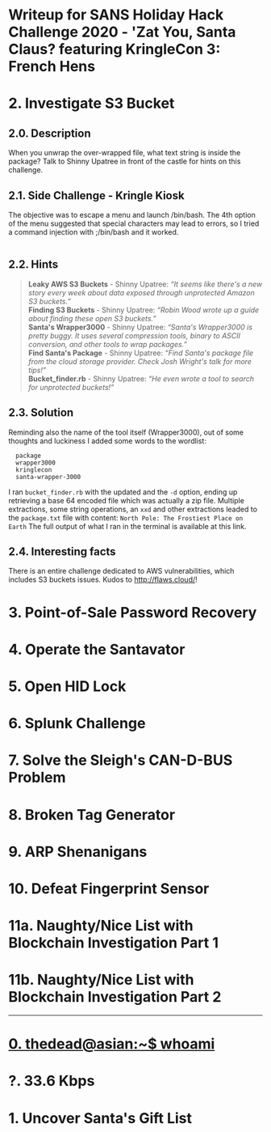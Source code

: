 # Writeup for SANS Holiday Hack Challenge 2020 - 'Zat You, Santa Claus? featuring KringleCon 3: French Hens
# 2. Investigate S3 Bucket
## 2.0. Description
When you unwrap the over-wrapped file, what text string is inside the package? Talk to Shinny Upatree in front of the castle for hints on this challenge.
## 2.1. Side Challenge - Kringle Kiosk
The objective was to escape a menu and launch /bin/bash. The 4th option of the menu suggested that special characters may lead to errors, so I tried a command injection with ;/bin/bash and it worked.  
```bash
```
## 2.2. Hints
> **Leaky AWS S3 Buckets** - Shinny Upatree: *“It seems like there's a new story every week about data exposed through unprotected Amazon S3 buckets.”*  
> **Finding S3 Buckets** - Shinny Upatree: *“Robin Wood wrote up a guide about finding these open S3 buckets.”*  
> **Santa's Wrapper3000** - Shinny Upatree: *“Santa's Wrapper3000 is pretty buggy. It uses several compression tools, binary to ASCII conversion, and other tools to wrap packages.”*  
> **Find Santa's Package** - Shinny Upatree: *“Find Santa's package file from the cloud storage provider. Check Josh Wright's talk for more tips!”*  
> **Bucket_finder.rb** - Shinny Upatree: *“He even wrote a tool to search for unprotected buckets!”*  

## 2.3. Solution
Reminding also the name of the tool itself (Wrapper3000), out of some thoughts and luckiness I added some words to the wordlist:
```
  package
  wrapper3000
  kringlecon
  santa-wrapper-3000
```
I ran `bucket_finder.rb` with the updated and the `-d` option, ending up retrieving a base 64 encoded file which was actually a zip file. Multiple extractions, some string operations, an `xxd` and other extractions leaded to the `package.txt` file with content:
`North Pole: The Frostiest Place on Earth`
The full output of what I ran in the terminal is available at this link.
## 2.4. Interesting facts
There is an entire challenge dedicated to AWS vulnerabilities, which includes S3 buckets issues. Kudos to http://flaws.cloud/!
# 3. Point-of-Sale Password Recovery
# 4. Operate the Santavator
# 5. Open HID Lock
# 6. Splunk Challenge
# 7. Solve the Sleigh's CAN-D-BUS Problem
# 8. Broken Tag Generator
# 9. ARP Shenanigans
# 10. Defeat Fingerprint Sensor
# 11a. Naughty/Nice List with Blockchain Investigation Part 1
# 11b. Naughty/Nice List with Blockchain Investigation Part 2
---
# [0. thedead@asian:~$ whoami](../README.md)
# ?. 33.6 Kbps
# 1. Uncover Santa's Gift List
